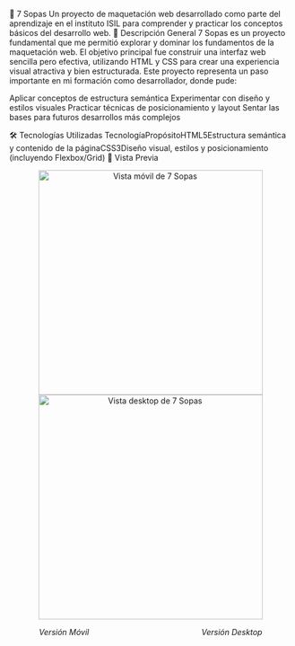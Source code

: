 🍜 7 Sopas
Un proyecto de maquetación web desarrollado como parte del aprendizaje en el instituto ISIL para comprender y practicar los conceptos básicos del desarrollo web.
🚀 Descripción General
7 Sopas es un proyecto fundamental que me permitió explorar y dominar los fundamentos de la maquetación web. El objetivo principal fue construir una interfaz web sencilla pero efectiva, utilizando HTML y CSS para crear una experiencia visual atractiva y bien estructurada.
Este proyecto representa un paso importante en mi formación como desarrollador, donde pude:

Aplicar conceptos de estructura semántica
Experimentar con diseño y estilos visuales
Practicar técnicas de posicionamiento y layout
Sentar las bases para futuros desarrollos más complejos

🛠️ Tecnologías Utilizadas
TecnologíaPropósitoHTML5Estructura semántica y contenido de la páginaCSS3Diseño visual, estilos y posicionamiento (incluyendo Flexbox/Grid)
📱 Vista Previa
<div align="center">
  <img width="400" alt="Vista móvil de 7 Sopas" src="https://github.com/user-attachments/assets/7df38347-0156-4a91-b860-3aee5fd38c10" />
  <img width="400" alt="Vista desktop de 7 Sopas" src="https://github.com/user-attachments/assets/4e649b49-33cb-4820-899b-85f28d5b5797" />
</div>
<p align="center">
  <em>Versión Móvil &nbsp;&nbsp;&nbsp;&nbsp;&nbsp;&nbsp;&nbsp;&nbsp;&nbsp;&nbsp;&nbsp;&nbsp;&nbsp;&nbsp;&nbsp;&nbsp;&nbsp;&nbsp;&nbsp;&nbsp;&nbsp;&nbsp;&nbsp;&nbsp;&nbsp;&nbsp;&nbsp;&nbsp;&nbsp;&nbsp;&nbsp;&nbsp;&nbsp;&nbsp;&nbsp;&nbsp;&nbsp;&nbsp;&nbsp;&nbsp;&nbsp;&nbsp;&nbsp;&nbsp;&nbsp;&nbsp;&nbsp;&nbsp;&nbsp; Versión Desktop</em>
</p>
